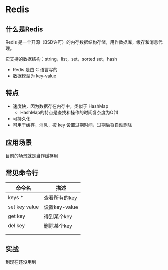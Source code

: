 # Redis

## 什么是Redis

Redis 是一个开源（BSD许可）的内存数据结构存储，用作数据库，缓存和消息代理。

它支持的数据结构：string，list，set，sorted set，hash

- Redis 是由 C 语言写的
- 数据模型为 key-value





## 特点

- 速度快，因为数据存在内存中，类似于 HashMap
  - HashMap的特点是查找和操作的时间复杂度为O(1)
- 可持久化
- 可用于缓存，消息，按 key 设置过期时间，过期后将自动删除





## 应用场景

目前的场景就是当作缓存用







## 常见命令行

| 命令名        | 描述          |
| ------------- | ------------- |
| keys *        | 查看所有的key |
| set key value | 设置key-value |
| get key       | 得到某个key   |
| del key       | 删除某个key   |
|               |               |
|               |               |





## 实战

到现在还没用到





